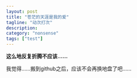 ```yaml
---
layout: post
title: "苍茫的天涯是我的爱"
tagline: "动次打次"
description: 
category: "nonsense"
tags: ["test"]
---
```

**这么地反复折腾不应该……**

我觉得……搬到github之后，应该不会再换地盘了吧……
